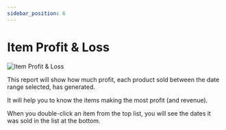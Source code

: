 ```yaml
---
sidebar_position: 6
---
```


# Item Profit & Loss

![Item Profit & Loss](/img/screenshots/item_p_&_l.PNG)

This report will show how much profit, each product sold between the date range selected, has generated.

It will help you to know the items making the most profit (and revenue).

When you double-click an item from the top list, you will see the dates it was sold in the list at the bottom.
